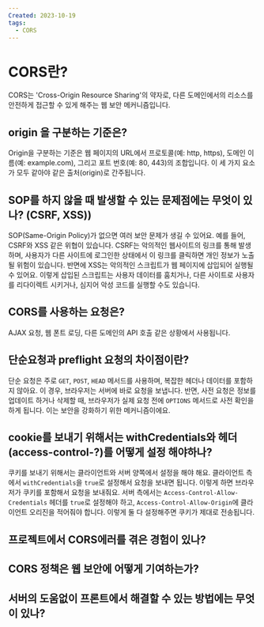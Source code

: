 ```yaml
---
Created: 2023-10-19
tags:
  - CORS
---
```

# CORS란?
CORS는 'Cross-Origin Resource Sharing'의 약자로, 다른 도메인에서의 리소스를 안전하게 접근할 수 있게 해주는 웹 보안 메커니즘입니다.
## origin 을 구분하는 기준은?
Origin을 구분하는 기준은 웹 페이지의 URL에서 프로토콜(예: http, https), 도메인 이름(예: example.com), 그리고 포트 번호(예: 80, 443)의 조합입니다. 이 세 가지 요소가 모두 같아야 같은 출처(origin)로 간주됩니다.
## SOP를 하지 않을 때 발생할 수 있는 문제점에는 무엇이 있나? (CSRF, XSS))
SOP(Same-Origin Policy)가 없으면 여러 보안 문제가 생길 수 있어요. 예를 들어, CSRF와 XSS 같은 위협이 있습니다. CSRF는 악의적인 웹사이트의 링크를 통해 발생하며, 사용자가 다른 사이트에 로그인한 상태에서 이 링크를 클릭하면 개인 정보가 노출될 위험이 있습니다. 반면에 XSS는 악의적인 스크립트가 웹 페이지에 삽입되어 실행될 수 있어요. 이렇게 삽입된 스크립트는 사용자 데이터를 훔치거나, 다른 사이트로 사용자를 리다이렉트 시키거나, 심지어 악성 코드를 실행할 수도 있습니다.
## CORS를 사용하는 요청은?
AJAX 요청, 웹 폰트 로딩, 다른 도메인의 API 호출 같은 상황에서 사용됩니다.
## 단순요청과 preflight 요청의 차이점이란?
단순 요청은 주로 `GET`, `POST`, `HEAD` 메서드를 사용하며, 복잡한 헤더나 데이터를 포함하지 않아요. 이 경우, 브라우저는 서버에 바로 요청을 보냅니다. 반면, 사전 요청은 정보를 업데이트 하거나 삭제할 때, 브라우저가 실제 요청 전에 `OPTIONS` 메서드로 사전 확인을 하게 됩니다. 이는 보안을 강화하기 위한 메커니즘이에요.
## cookie를 보내기 위해서는 withCredentials와 헤더(access-control-?)를 어떻게 설정 해야하나?
쿠키를 보내기 위해서는 클라이언트와 서버 양쪽에서 설정을 해야 해요. 클라이언트 측에서 `withCredentials`을 `true`로 설정해서 요청을 보내면 됩니다. 이렇게 하면 브라우저가 쿠키를 포함해서 요청을 보내줘요. 서버 측에서는 `Access-Control-Allow-Credentials` 헤더를 `true`로 설정해야 하고, `Access-Control-Allow-Origin`에 클라이언트 오리진을 적어줘야 합니다. 이렇게 둘 다 설정해주면 쿠키가 제대로 전송됩니다.
## 프로젝트에서 CORS에러를 겪은 경험이 있나?
## CORS 정책은 웹 보안에 어떻게 기여하는가?
## 서버의 도움없이 프론트에서 해결할 수 있는 방법에는 무엇이 있나?